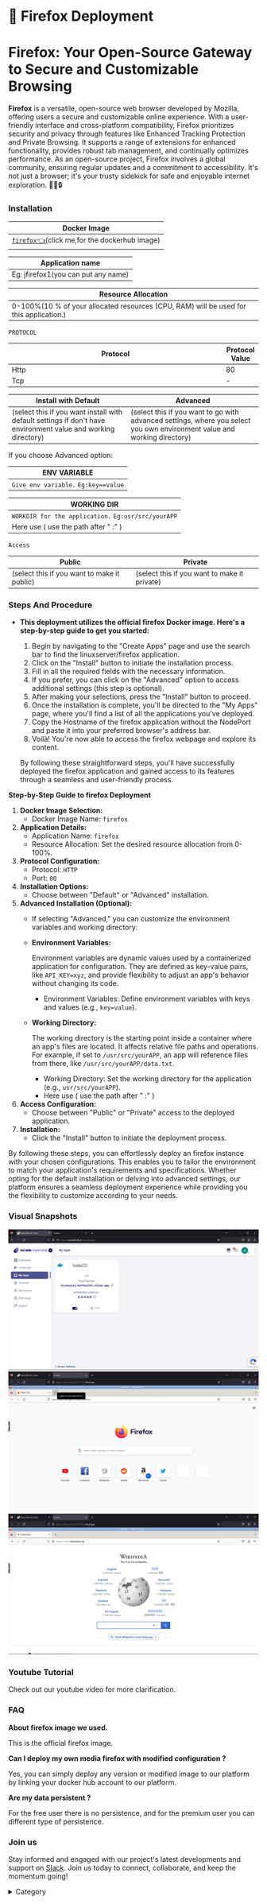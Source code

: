 
# 🦊 Firefox Deployment

# Firefox: Your Open-Source Gateway to Secure and Customizable Browsing

**Firefox** is a versatile, open-source web browser developed by Mozilla, offering users a secure and customizable online experience. With a user-friendly interface and cross-platform compatibility, Firefox prioritizes security and privacy through features like Enhanced Tracking Protection and Private Browsing. It supports a range of extensions for enhanced functionality, provides robust tab management, and continually optimizes performance. As an open-source project, Firefox involves a global community, ensuring regular updates and a commitment to accessibility. It's not just a browser; it's your trusty sidekick for safe and enjoyable internet exploration. 🦊🌐🔒

### Installation

| Docker Image                                                                                                                                                                              |
| ----------------------------------------------------------------------------------------------------------------------------------------------------------------------------------------- |
| [`firefox`👈(](https://hub.docker.com/r/linuxserver/firefox)click me,for the dockerhub image) |

| Application name                                                                  |
| --------------------------------------------------------------------------------- |
| Eg: jfirefox1(you can put any name) |

| Resource Allocation                                                                                                                                                     |
| ----------------------------------------------------------------------------------------------------------------------------------------------------------------------- |
| 0-100%(10 % of your allocated resources (CPU, RAM) will be used for this application.) |

`PROTOCOL`

<table><thead><tr><th width="417">Protocol</th><th>Protocol Value</th></tr></thead><tbody><tr><td>Http</td><td>80</td></tr><tr><td>Tcp</td><td>-</td></tr></tbody></table>

| Install with Default                                                                                                                                        | Advanced                                                                                                                                                               |
| ----------------------------------------------------------------------------------------------------------------------------------------------------------- | ---------------------------------------------------------------------------------------------------------------------------------------------------------------------- |
| (select this if you want install with default settings if don't have environment value and working directory) | (select this if you want to go with advanced settings, where you select you own environment value and working directory) |

If you choose Advanced option:

| ENV VARIABLE                                                            |
| ----------------------------------------------------------------------- |
| ```Give env variable.``` ```Eg:key==value```  |

| WORKING DIR                                                                             |
| --------------------------------------------------------------------------------------- |
| ```WORKDIR for the application.``` ```Eg:usr/src/yourAPP```  |
| Here use ( use the path after   " :"  )                 |

`Access`

| Public                                      | Private                                      |
| ------------------------------------------- | -------------------------------------------- |
| (select this if you want to make it public) | (select this if you want to make it private) |
### Steps And Procedure

*   **This deployment utilizes the official firefox Docker image. Here's a step-by-step guide to get you started:**

    1. Begin by navigating to the "Create Apps" page and use the search bar to find the linuxserver/firefox application.
    2. Click on the "Install" button to initiate the installation process.
    3. Fill in all the required fields with the necessary information.
    4. If you prefer, you can click on the "Advanced" option to access additional settings (this step is optional).
    5. After making your selections, press the "Install" button to proceed.
    6. Once the installation is complete, you'll be directed to the "My Apps" page, where you'll find a list of all the applications you've deployed.
    7. Copy the Hostname of the firefox application without the NodePort and paste it into your preferred browser's address bar.
    8. Voilà! You're now able to access the  firefox webpage and explore its content.

    By following these straightforward steps, you'll have successfully deployed the firefox application and gained access to its features through a seamless and user-friendly process.





**Step-by-Step Guide to firefox Deployment**

1. **Docker Image Selection:**
   * Docker Image Name: `firefox`
2. **Application Details:**
   * Application Name: `firefox`
   * Resource Allocation: Set the desired resource allocation from 0-100%.
3. **Protocol Configuration:**
   * Protocol: `HTTP`
   * Port: `80`
4. **Installation Options:**
   * Choose between "Default" or "Advanced" installation.
5. **Advanced Installation (Optional):**
   * If selecting "Advanced," you can customize the environment variables and working directory:
   *   **Environment Variables:**

       Environment variables are dynamic values used by a containerized application for configuration. They are defined as key-value pairs, like `API_KEY=xyz`, and provide flexibility to adjust an app's behavior without changing its code.

       * Environment Variables: Define environment variables with keys and values (e.g., `key=value`).
   *   **Working Directory:**

       The working directory is the starting point inside a container where an app's files are located. It affects relative file paths and operations. For example, if set to `/usr/src/yourAPP`, an app will reference files from there, like `/usr/src/yourAPP/data.txt`.

       * Working Directory: Set the working directory for the application (e.g., `usr/src/yourAPP`).
       * Here use ( use the path after   " :"  )
6. **Access Configuration:**
   * Choose between "Public" or "Private" access to the deployed application.
7. **Installation:**
   * Click the "Install" button to initiate the deployment process.

By following these steps, you can effortlessly deploy an  firefox instance with your chosen configurations. This enables you to tailor the environment to match your application's requirements and specifications. Whether opting for the default installation or delving into advanced settings, our platform ensures a seamless deployment experience while providing you the flexibility to customize according to your needs.

### Visual Snapshots

![Alt Text](/img/ok.jpg)
![Alt Text](/img/oii.jpg)
![Alt Text](/img/iiil.png)


### Youtube Tutorial&#x20;

Check out our youtube video for more clarification.

### FAQ

**About firefox image we used.**

This is the official firefox image.

**Can I deploy my own media firefox with modified configuration ?**

Yes, you can simply deploy any version or modified image to our platform by linking your docker hub account to our platform.

**Are my data persistent ?**

For the free user there is no persistence, and for the premium user you can different type of persistence.

### Join us

Stay informed and engaged with our project's latest developments and support on [Slack](https://app.slack.com/client/T04QS32JX6E/C04QKEWE146). Join us today to connect, collaborate, and keep the momentum going!&#x20;

<details>

<summary>Category</summary>

Kubernetes, cloud computing, DevOps, cloud services, hosting platform, container orchestration, cloud infrastructure, cloud deployment, cloud management, cloud technology, cloud solutions, firebox, browsing

</details>
